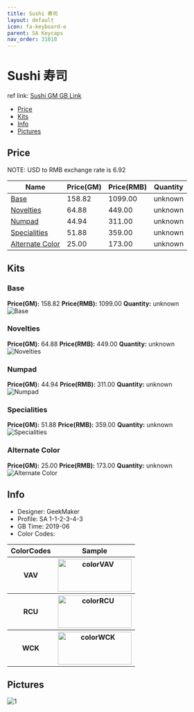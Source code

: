 ```yaml
---
title: Sushi 寿司
layout: default
icon: fa-keyboard-o
parent: SA Keycaps
nav_order: 31010
---
```


# Sushi 寿司

ref link: [Sushi GM GB Link](https://geekmaker.com/goods/detail/619)

* [Price](#price)
* [Kits](#kits)
* [Info](#info)
* [Pictures](#pictures)


## Price  
NOTE: USD to RMB exchange rate is 6.92

| Name          | Price(GM)    |  Price(RMB) | Quantity |
| ------------- | ------------ |  ---------- | -------- |
|[Base](#base)|158.82|1099.00|unknown|
|[Novelties](#novelties)|64.88|449.00|unknown|
|[Numpad](#numpad)|44.94|311.00|unknown|
|[Specialities](#specialities)|51.88|359.00|unknown|
|[Alternate Color](#alternate-color)|25.00|173.00|unknown|


## Kits
### Base
**Price(GM):** 158.82    **Price(RMB):** 1099.00    **Quantity:** unknown  
<img src="{{ 'assets/images/sa-keycaps/sushi/kits_pics/base.png' | relative_url }}" alt="Base" class="image featured">

### Novelties
**Price(GM):** 64.88    **Price(RMB):** 449.00    **Quantity:** unknown  
<img src="{{ 'assets/images/sa-keycaps/sushi/kits_pics/novelties.png' | relative_url }}" alt="Novelties" class="image featured">

### Numpad
**Price(GM):** 44.94    **Price(RMB):** 311.00    **Quantity:** unknown  
<img src="{{ 'assets/images/sa-keycaps/sushi/kits_pics/numpad.png' | relative_url }}" alt="Numpad" class="image featured">

### Specialities
**Price(GM):** 51.88    **Price(RMB):** 359.00    **Quantity:** unknown  
<img src="{{ 'assets/images/sa-keycaps/sushi/kits_pics/specialties.png' | relative_url }}" alt="Specialities" class="image featured">

### Alternate Color
**Price(GM):** 25.00    **Price(RMB):** 173.00    **Quantity:** unknown  
<img src="{{ 'assets/images/sa-keycaps/sushi/kits_pics/alternate-color.png' | relative_url }}" alt="Alternate Color" class="image featured">


## Info
* Designer: GeekMaker
* Profile: SA 1-1-2-3-4-3
* GB Time: 2019-06
* Color Codes:  
<table style="width:100%">
  <tr>
    <th>ColorCodes</th>
    <th>Sample</th>
  </tr>
  <tr>
    <th>VAV</th>
    <th><img src="{{ 'assets/images/sa-keycaps/SP_ColorCodes/abs/SP_Abs_ColorCodes_VAV.png' | relative_url }}" alt="colorVAV" height="75" width="170"></th>
  </tr>
  <tr>
    <th>RCU</th>
    <th><img src="{{ 'assets/images/sa-keycaps/SP_ColorCodes/abs/SP_Abs_ColorCodes_RCU.png' | relative_url }}" alt="colorRCU" height="75" width="170"></th>
  </tr>
  <tr>
    <th>WCK</th>
    <th><img src="{{ 'assets/images/sa-keycaps/SP_ColorCodes/abs/SP_Abs_ColorCodes_WCK.png' | relative_url }}" alt="colorWCK" height="75" width="170"></th>
  </tr>
</table>


## Pictures
<img src="{{ 'assets/images/sa-keycaps/sushi/rendering_pics/1.jpg' | relative_url }}" alt="1" class="image featured">
